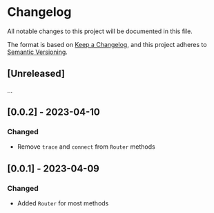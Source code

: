 # Changelog

All notable changes to this project will be documented in this file.

The format is based on [Keep a Changelog](https://keepachangelog.com/en/1.0.0/),
and this project adheres to [Semantic Versioning](https://semver.org/spec/v2.0.0.html).

## [Unreleased]

...

## [0.0.2] - 2023-04-10
### Changed

- Remove `trace` and `connect` from `Router` methods
## [0.0.1] - 2023-04-09
### Changed

- Added `Router` for most methods